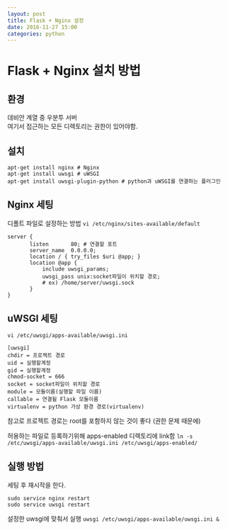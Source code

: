 ```yaml
---
layout: post
title: Flask + Nginx 설정
date: 2016-11-27 15:00
categories: python
---
```



Flask + Nginx 설치 방법
===

환경
---
데비안 계열 중 우분투 서버<br>
여기서 접근하는 모든 디렉토리는 권한이 있어야함.

설치
----
```
apt-get install nginx # Nginx
apt-get install uwsgi # uWSGI
apt-get install uwsgi-plugin-python # python과 uWSGI를 연결하는 플러그인
```

Nginx 세팅
---------
디폴트 파일로 설정하는 방법
`vi /etc/nginx/sites-available/default`

```
server {
       listen       80; # 연결할 포트
       server_name  0.0.0.0;
       location / { try_files $uri @app; }
       location @app {
           include uwsgi_params;
           uwsgi_pass unix:socket파일이 위치할 경로;
           # ex) /home/server/uwsgi.sock
       }
}
```

uWSGI 세팅
----------
`vi /etc/uwsgi/apps-available/uwsgi.ini`

```
[uwsgi]
chdir = 프로젝트 경로
uid = 실행할계정
gid = 실행할계정
chmod-socket = 666
socket = socket파일이 위치할 경로
module = 모듈이름(실행할 파일 이름)
callable = 연결될 Flask 모듈이름
virtualenv = python 가상 환경 경로(virtualenv)
```

참고로 프로젝트 경로는 root를 포함하지 않는 것이 좋다 (권한 문제 때문에)

허용하는 파일로 등록하기위해 apps-enabled 디렉토리에 link함
`ln -s /etc/uwsgi/apps-available/uwsgi.ini /etc/uwsgi/apps-enabled/`

실행 방법
--------
세팅 후 재시작을 한다.
```
sudo service nginx restart
sudo service uwsgi restart
```

설정한 uwsgi에 맞춰서 실행
`uwsgi /etc/uwsgi/apps-available/uwsgi.ini &`
